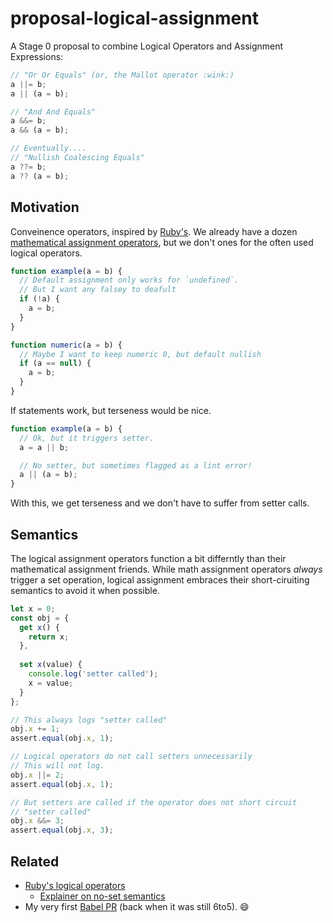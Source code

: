 proposal-logical-assignment
===========================

A Stage 0 proposal to combine Logical Operators and Assignment Expressions:

```js
// "Or Or Equals" (or, the Mallot operator :wink:)
a ||= b;
a || (a = b);

// "And And Equals"
a &&= b;
a && (a = b);

// Eventually....
// "Nullish Coalescing Equals"
a ??= b;
a ?? (a = b);
```

Motivation
----------

Conveinence operators, inspired by [Ruby's](https://docs.ruby-lang.org/en/2.5.0/syntax/assignment_rdoc.html#label-Abbreviated+Assignment). We already have a dozen [mathematical assignment operators](https://developer.mozilla.org/en-US/docs/Web/JavaScript/Reference/Operators/Assignment_Operators), but we don't ones for the often used logical operators.

```js
function example(a = b) {
  // Default assignment only works for `undefined`.
  // But I want any falsey to deafult
  if (!a) {
    a = b;
  }
}

function numeric(a = b) {
  // Maybe I want to keep numeric 0, but default nullish
  if (a == null) {
    a = b;
  }
}
```

If statements work, but terseness would be nice.

```js
function example(a = b) {
  // Ok, but it triggers setter.
  a = a || b;

  // No setter, but sometimes flagged as a lint error!
  a || (a = b);
}
```

With this, we get terseness and we don't have to suffer from setter calls.

Semantics
---------

The logical assignment operators function a bit differntly than their mathematical assignment friends. While math assignment operators _always_ trigger a set operation, logical assignment embraces their short-ciruiting semantics to avoid it when possible.

```js
let x = 0;
const obj = {
  get x() {
    return x;
  },
  
  set x(value) {
    console.log('setter called');
    x = value;
  }
};

// This always logs "setter called"
obj.x += 1;
assert.equal(obj.x, 1);

// Logical operators do not call setters unnecessarily
// This will not log.
obj.x ||= 2;
assert.equal(obj.x, 1);

// But setters are called if the operator does not short circuit
// "setter called"
obj.x &&= 3;
assert.equal(obj.x, 3);
```

Related
-------

- [Ruby's logical operators](https://docs.ruby-lang.org/en/2.5.0/syntax/assignment_rdoc.html#label-Abbreviated+Assignment)
  - [Explainer on no-set semantics](http://www.rubyinside.com/what-rubys-double-pipe-or-equals-really-does-5488.html)
- My very first [Babel PR](https://github.com/babel/babel/pull/516) (back when it was still 6to5). 😄
